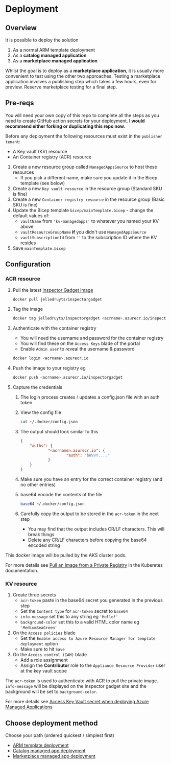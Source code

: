 # Deployment

## Overview

It is possible to deploy the solution

1. As a normal ARM template deployment
1. As a **catalog managed application**
1. As a **marketplace managed application**

Whilst the goal is to deploy as a **marketplace application**, it is usually more convenient to test using the other two approaches. Testing a marketplace application involves a publishing step which takes a few hours, even for preview. Reserve marketplace testing for a final step.

## Pre-reqs

You will need your own copy of this repo to complete all the steps as you need to create GitHub action secrets for your deployment. **I would recommend either forking or duplicating this repo now.**

Before any deployment the following resources must exist in the `publisher tenant`:

* A Key vault (KV) resource
* An Container registry (ACR) resource

1. Create a new resource group called `ManagedAppsSource` to host these resources
   * If you pick a different name, make sure you update it in the Bicep template (see below)
1. Create a new `Key vault resource` in the resource group (Standard SKU is fine)
1. Create a new `Container registry resource` in the resource group (Basic SKU is fine)
1. Update the Bicep template `bicep/mainTemplate.bicep` - change the default values of:
   * `vaultName` from `'kv-managedapps'` to whatever you named your KV above
   * `vaultResourceGroupName` **if** you didn't use `ManagedAppsSource`
   * `vaultSubscriptionId` from `''` to the subscription ID where the KV resides
1. Save `mainTemplate.bicep`

## Configuration

### ACR resource

1. Pull the latest [Inspector Gadget image](https://hub.docker.com/r/jelledruyts/inspectorgadget)

    ```bash
    docker pull jelledruyts/inspectorgadget 
    ```

<!-- markdownlint-disable-next-line MD029 -->
2. Tag the image

    ```bash
    docker tag jelledruyts/inspectorgadget <acrname>.azurecr.io/inspectorgadget
    ```

<!-- markdownlint-disable-next-line MD029 -->
3. Authenticate with the container registry

   * You will need the username and password for the container registry
   * You will find these on the `Access Keys` blade of the portal
   * Enable `Admin user` to reveal the username & password

    ```bash
    docker login <acrname>.azurecr.io
    ```

<!-- markdownlint-disable-next-line MD029 -->
4. Push the image to your registry eg

    ```bash
    docker push <acrname>.azurecr.io/inspectorgadget
    ```

<!-- markdownlint-disable-next-line MD029 -->
5. Capture the credentials
   1. The login process creates / updates a config.json file with an auth token
   1. View the config file

        ```bash
        cat ~/.docker/config.json
        ```

   1. The output should look similar to this

        ```json
        {
            "auths": {
                    "<acrname>.azurecr.io": {
                            "auth": "bWVvY...."
                    }
            }
        }
        ```

   1. Make sure you have an entry for the correct container registry (and no other entries)
   1. base64 encode the contents of the file

        ```bash
        base64 ~/.docker/config.json
        ```

   1. Carefully copy the output to be stored in the `acr-token` in the next step
      * You may find that the output includes CR/LF characters. This will break things
      * Delete any CR/LF characters before copying the base64 encoded string

This docker image will be pulled by the AKS cluster pods.

For more details see [Pull an Image from a Private Registry](https://kubernetes.io/docs/tasks/configure-pod-container/pull-image-private-registry/#log-in-to-docker-hub) in the Kuberetes documentation.

### KV resource

 1. Create three secrets
     * `acr-token` paste in the base64 secret you generated in the previous step
     * Set the `Content type` for `acr-token` secret to `base64`
     * `info-message` set this to any string eg `'Hello!'`
     * `background-color` set this to a valid HTML color name eg `'MediumSeaGreen'`
 1. On the `Access policies` blade
    * Set the `Enable access to Azure Resource Manager for template deployment` option
    * Make sure to hit `Save`
 1. On the `Access control (IAM)` blade
    * Add a role assignment
    * Assign the **Contributor** role to the `Appliance Resource Provider` user at the key vault scope

The `acr-token` is used to authenticate with ACR to pull the private image. `info-message` will be displayed on the inspector gadget site and the background will be set to `background-color`.

For more details see [Access Key Vault secret when deploying Azure Managed Applications](https://docs.microsoft.com/azure/azure-resource-manager/managed-applications/key-vault-access)

## Choose deployment method

Choose your path (ordered quickest / simplest first)

* [ARM template deployment](./armdeploy.md)
* [Catalog managed app deployment](./catalogdeploy.md)
* [Marketplace managed app deployment](./marketplacedeploy.md)
